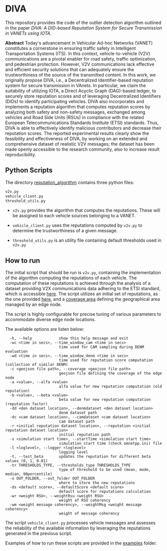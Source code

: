 # DIVA

This repository provides the code of the outlier detection algorithm outlined in the paper *DIVA: A DID-based Reputation System for Secure Transmission in VANETs using IOTA*.

**Abstract**
Today's advancement in Vehicular Ad-hoc Networks (VANET) constitutes a cornerstone in ensuring traffic safety in Intelligent Transportation Systems (ITS). In this context, vehicle-to-vehicle (V2V) communications are a pivotal enabler for road safety, traffic optimization, and pedestrian protection. However, V2V communications lack effective and efficient security solutions that can adequately ensure the trustworthiness of the source of the transmitted content. In this work, we originally propose DIVA, i.e., a Decentralized Identifier-based reputation system for secure transmission in VAnets. In particular, we claim the suitability of utilizing IOTA, a Direct Acyclic Graph (DAG)-based ledger, to securely store reputation scores and of leveraging Decentralized Identifiers (DIDs) to identify participating vehicles. DIVA also incorporates and implements a reputation algorithm that computes reputation scores by analyzing both safety and non-safety messages, exchanged among vehicles and Road Side Units (RSUs) in compliance with the related European Telecommunications Standards Institute (ETSI) standards. Thus, DIVA is able to effectively identify malicious contributors and decrease their reputation scores. The reported experimental results clearly show the feasibility and effectiveness of DIVA, by working on an extended and comprehensive dataset of realistic V2V messages; the dataset has been made openly accessible to the research community, also to increase result reproducibility.

## Python Scripts
The directory [reputation_algorithm](./reputation_algorithm/) contains three python files:
```python
v2v.py
vehicle_client.py
threshold_utils.py
```

-  ``` v2v.py ``` provides the algorithm that computes the reputations. These will be assigned to each vehicle sources belonging to a VANET.

- ```vehicle_client.py```  uses the reputations computed by ```v2v.py``` to determine the trustworthiness of a given message.

- ``` threshold_utils.py ``` is an utility file containing default thresholds used in ``` v2v.py ```

## How to run
The initial script that should be run is ```v2v.py```, containing the implementation of the algorithm computing the reputations of each vehicle. The computation of these reputations is achieved through the analysis of a dataset providing V2X communications data adhering to the ETSI standard, which is accessible [here](https://github.com/MMw-Unibo/ETSI-V2V-Dataset). The script utilizes an initial set of reputations, as the one provided [here](./dataset/initial_reputations.csv), and a [coverage area](./dataset/coverage.json) defining the geographical area managed by an edge node.

The script is highly configurable for precise tuning of various parameters to accommodate diverse edge node locations.

The available options are listen below:
```
  -h, --help            show this help message and exit
  -wc <time in secs>, --time_window_cam <time in secs>
                        time used for CAM sampling during DENM evaluation
  -wd <time in secs>, --time_window_denm <time in secs>
                        time used for reputation score computation (collection of similar DENM)
  -c <geojson file path>, --coverage <geojson file path>
                        geojson file defining the coverage of the edge node
  -a <value>, --alfa <value>
                        alfa value for new reputation computation (old reputation)
  -b <value>, --beta <value>
                        beta value for new reputation computation (reputation factor)
  -dd <den dataset location>, --denmdataset <den dataset location>
                        denm dataset path
  -dc <cam dataset location>, --camdataset <cam dataset location>
                        cam dataset path
  -r <initial reputation dataset location>, --reputation <initial reputation dataset location>
                        initial reputation path
  -s <simulation start time>, --startTime <simulation start time>
                        simulation start time (check omnetpp.ini) file
  -l <loglevel>, --logger <loglevel>
                        logging level
  -t, --test_beta       updates the reputation for different beta values (0, 1, 0.01)
  -tr THRESHOLDS_TYPE, --thresholds_type THRESHOLDS_TYPE
                        type of threshold to be used (mean, mode, median, 90percentile)
  -o OUT_FOLDER, --out_folder OUT_FOLDER
                        where to store the new reputations
  -ds <default score>, --defaultScore <default score>
                        default score for reputations calculation
  -wr <weight RSU>, --weightRsu <weight RSU>
                        weight of RSU coherency
  -wm <weight message coherency>, --weightMsg <weight message coherency>
                        weight of message coherency
```


The script ```vehicle_client.py```  processes vehicle messages and assesses the reliability of the available information by leveraging the reputations generated in the previous script.

Examples of how to run these scripts are provided in the [examples](./examples) folder.


<!-- ## How to Cite
TBD -->